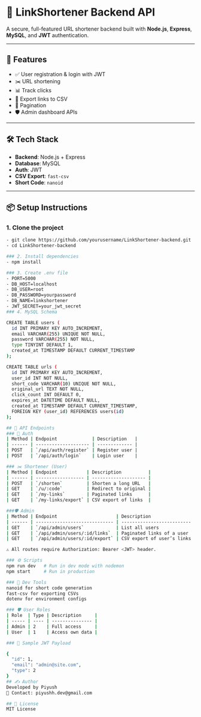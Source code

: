 # 🔗 LinkShortener Backend API

A secure, full-featured URL shortener backend built with **Node.js**, **Express**, **MySQL**, and **JWT** authentication.

---

## 🚀 Features

- ✅ User registration & login with JWT
- ✂️ URL shortening
- 📊 Track clicks
- 🧾 Export links to CSV
- 📁 Pagination
- 🛡 Admin dashboard APIs

---

## 🛠️ Tech Stack

- **Backend**: Node.js + Express
- **Database**: MySQL
- **Auth**: JWT
- **CSV Export**: `fast-csv`
- **Short Code**: `nanoid`

---

## 📦 Setup Instructions

### 1. Clone the project

```bash
- git clone https://github.com/yourusername/LinkShortener-backend.git
- cd LinkShortener-backend

### 2. Install dependencies
- npm install

### 3. Create .env file
- PORT=5000
- DB_HOST=localhost
- DB_USER=root
- DB_PASSWORD=yourpassword
- DB_NAME=linkshortener
- JWT_SECRET=your_jwt_secret
### 4. MySQL Schema

CREATE TABLE users (
  id INT PRIMARY KEY AUTO_INCREMENT,
  email VARCHAR(255) UNIQUE NOT NULL,
  password VARCHAR(255) NOT NULL,
  type TINYINT DEFAULT 1,
  created_at TIMESTAMP DEFAULT CURRENT_TIMESTAMP
);

CREATE TABLE urls (
  id INT PRIMARY KEY AUTO_INCREMENT,
  user_id INT NOT NULL,
  short_code VARCHAR(10) UNIQUE NOT NULL,
  original_url TEXT NOT NULL,
  click_count INT DEFAULT 0,
  expires_at DATETIME DEFAULT NULL,
  created_at TIMESTAMP DEFAULT CURRENT_TIMESTAMP,
  FOREIGN KEY (user_id) REFERENCES users(id)
);

## 🧪 API Endpoints
### 🔐 Auth
| Method | Endpoint             | Description   |
| ------ | -------------------- | ------------- |
| POST   | `/api/auth/register` | Register user |
| POST   | `/api/auth/login`    | Login user    |

### ✂️ Shortener (User)
| Method | Endpoint           | Description          |
| ------ | ------------------ | -------------------- |
| POST   | `/shorten`         | Shorten a long URL   |
| GET    | `/u/:code`         | Redirect to original |
| GET    | `/my-links`        | Paginated links      |
| GET    | `/my-links/export` | CSV export of links  |

###🛡 Admin
| Method | Endpoint                      | Description                |
| ------ | ----------------------------- | -------------------------- |
| GET    | `/api/admin/users`            | List all users             |
| GET    | `/api/admin/users/:id/links`  | Paginated links of a user  |
| GET    | `/api/admin/users/:id/export` | CSV export of user’s links |

⚠️ All routes require Authorization: Bearer <JWT> header.

### ⚙️ Scripts
npm run dev   # Run in dev mode with nodemon
npm start     # Run in production

### 🧰 Dev Tools
nanoid for short code generation
fast-csv for exporting CSVs
dotenv for environment configs

### 🛡 User Roles
| Role  | Type | Description     |
| ----- | ---- | --------------- |
| Admin | 2    | Full access     |
| User  | 1    | Access own data |

### 🧾 Sample JWT Payload

{
  "id": 1,
  "email": "admin@site.com",
  "type": 2
}
## ✍️ Author
Developed by Piyush
📧 Contact: piyushh.dev@gmail.com

## 📃 License
MIT License
